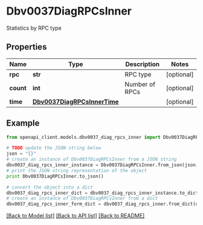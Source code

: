 # Dbv0037DiagRPCsInner

Statistics by RPC type

## Properties
Name | Type | Description | Notes
------------ | ------------- | ------------- | -------------
**rpc** | **str** | RPC type | [optional] 
**count** | **int** | Number of RPCs | [optional] 
**time** | [**Dbv0037DiagRPCsInnerTime**](Dbv0037DiagRPCsInnerTime.md) |  | [optional] 

## Example

```python
from openapi_client.models.dbv0037_diag_rpcs_inner import Dbv0037DiagRPCsInner

# TODO update the JSON string below
json = "{}"
# create an instance of Dbv0037DiagRPCsInner from a JSON string
dbv0037_diag_rpcs_inner_instance = Dbv0037DiagRPCsInner.from_json(json)
# print the JSON string representation of the object
print Dbv0037DiagRPCsInner.to_json()

# convert the object into a dict
dbv0037_diag_rpcs_inner_dict = dbv0037_diag_rpcs_inner_instance.to_dict()
# create an instance of Dbv0037DiagRPCsInner from a dict
dbv0037_diag_rpcs_inner_form_dict = dbv0037_diag_rpcs_inner.from_dict(dbv0037_diag_rpcs_inner_dict)
```
[[Back to Model list]](../README.md#documentation-for-models) [[Back to API list]](../README.md#documentation-for-api-endpoints) [[Back to README]](../README.md)


